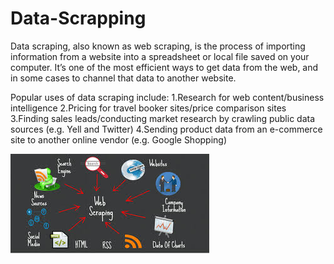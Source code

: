 # Data-Scrapping
Data scraping, also known as web scraping, is the process of importing information from a website into a spreadsheet or local file saved on your computer. It’s one of the most efficient ways to get data from the web, and in some cases to channel that data to another website. 

Popular uses of data scraping include:
1.Research for web content/business intelligence
2.Pricing for travel booker sites/price comparison sites
3.Finding sales leads/conducting market research by crawling public data sources (e.g. Yell and Twitter)
4.Sending product data from an e-commerce site to another online vendor (e.g. Google Shopping)

![](webscrapping.jpg)

